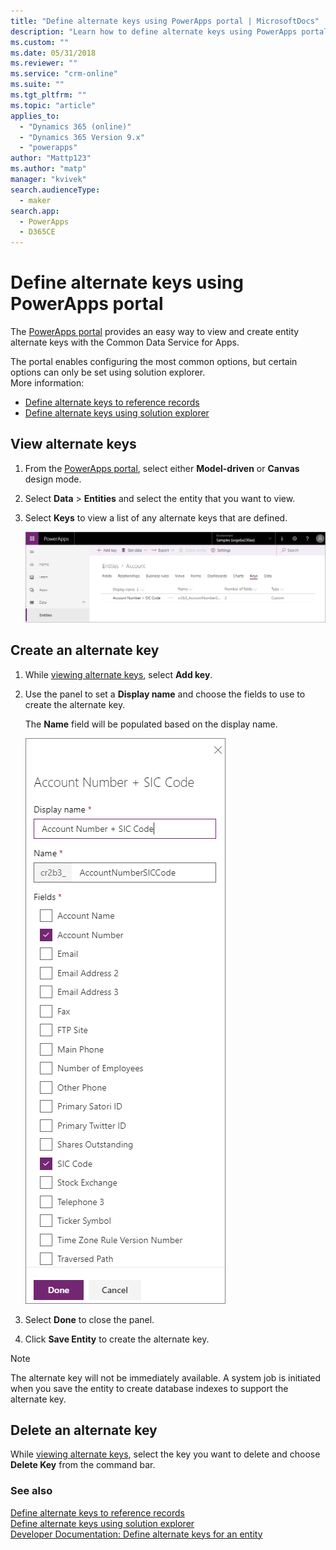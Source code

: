 ```yaml
---
title: "Define alternate keys using PowerApps portal | MicrosoftDocs"
description: "Learn how to define alternate keys using PowerApps portal"
ms.custom: ""
ms.date: 05/31/2018
ms.reviewer: ""
ms.service: "crm-online"
ms.suite: ""
ms.tgt_pltfrm: ""
ms.topic: "article"
applies_to: 
  - "Dynamics 365 (online)"
  - "Dynamics 365 Version 9.x"
  - "powerapps"
author: "Mattp123"
ms.author: "matp"
manager: "kvivek"
search.audienceType: 
  - maker
search.app: 
  - PowerApps
  - D365CE
---
```

# Define alternate keys using PowerApps portal

The [PowerApps portal](https://web.powerapps.com/?utm_source=padocs&utm_medium=linkinadoc&utm_campaign=referralsfromdoc) provides an easy way to view and create entity alternate keys with the Common Data Service for Apps.

The portal enables configuring the most common options, but certain options can only be set using solution explorer. <br />More information: 
- [Define alternate keys to reference records](define-alternate-keys-reference-records.md)
- [Define alternate keys using solution explorer](define-alternate-keys-solution-explorer.md)

## View alternate keys

1. From the [PowerApps portal](https://web.powerapps.com/?utm_source=padocs&utm_medium=linkinadoc&utm_campaign=referralsfromdoc), select either **Model-driven** or **Canvas** design mode.
2. Select **Data** > **Entities** and select the entity that you want to view.
3. Select **Keys** to view a list of any alternate keys that are defined.

    ![View alternate keys](media/view-alternate-keys-portal.png)

## Create an alternate key

1. While [viewing alternate keys](#view-alternate-keys), select **Add key**.
2. Use the panel to set a **Display name** and choose the fields to use to create the alternate key.

    The **Name** field will be populated based on the display name.

    ![Example Alternate Key Definition](media/alternate-key-account-number-sic-code.png)

1. Select **Done** to close the panel.
2. Click **Save Entity** to create the alternate key.

> [!NOTE]
> The alternate key will not be immediately available. A system job is initiated when you save the entity to create database indexes to support the alternate key.

## Delete an alternate key

While [viewing alternate keys](#view-alternate-keys), select the key you want to delete and choose **Delete Key** from the command bar.

### See also

[Define alternate keys to reference records](define-alternate-keys-reference-records.md)<br />
[Define alternate keys using solution explorer](define-alternate-keys-solution-explorer.md)<br />
[Developer Documentation: Define alternate keys for an entity](/dynamics365/customer-engagement/developer/define-alternate-keys-entity)
